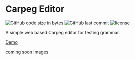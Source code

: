 # Carpeg Editor

![GitHub code size in bytes](https://img.shields.io/github/languages/code-size/AskingQuestions/carpeg-editor.svg?style=flat-square)
![GitHub last commit](https://img.shields.io/github/last-commit/AskingQuestions/carpeg-editor.svg?style=flat-square)
![license](https://img.shields.io/github/license/AskingQuestions/carpeg-editor.svg?style=flat-square)

A simple web based Carpeg editor for testing grammar.

[Demo](https://www.echorial.com/carpeg/editor/)

coming soon Images